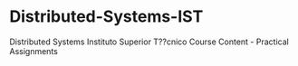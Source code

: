 # Distributed-Systems-IST
Distributed Systems Instituto Superior T??cnico Course Content - Practical Assignments
